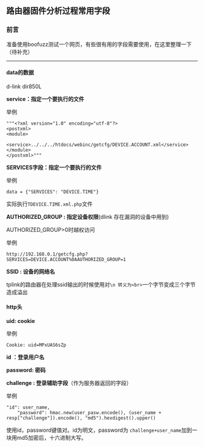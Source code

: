 ## 路由器固件分析过程常用字段

### 前言
准备使用boofuzz测试一个网页，有些很有用的字段需要使用，在这里整理一下（待补充）
****



#### data的数据

d-link dir850L

**service：指定一个要执行的文件**

举例
```
"""<?xml version="1.0" encoding="utf-8"?>
<postxml>
<module>
    <service>../../../htdocs/webinc/getcfg/DEVICE.ACCOUNT.xml</service>
</module>
</postxml>"""
```
**SERVICES字段：指定一个要执行的文件**

举例

`data = {"SERVICES": "DEVICE.TIME"}`

实际执行`TDEVICE.TIME.xml.php`文件


**AUTHORIZED_GROUP : 指定设备权限**(dlink 存在漏洞的设备中用到)

AUTHORIZED_GROUP>0时越权访问

举例
```
http://192.168.0.1/getcfg.php?SERVICES=DEVICE.ACCOUNT%0AAUTHORIZED_GROUP=1
```


**SSID : 设备的网络名**

tplink的路由器在处理ssid输出的时候使用对`\n 转义为<br>`一个字节变成三个字节造成溢出




#### http头

**uid:  cookie**

举例

`Cookie: uid=MPxUAS6sZp`

**id ：登录用户名**

**password: 密码**

**challenge : 登录辅助字段**（作为服务器返回的字段）

举例
```
"id": user_name,
    "password": hmac.new(user_pasw.encode(), (user_name + resp["challenge"]).encode(), "md5").hexdigest().upper()
```
使用id，password键值对。id为明文，password为 `challenge+user_name`加到一块用md5加密后，十六进制大写。







